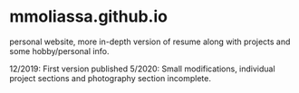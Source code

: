 # mmoliassa.github.io
personal website, more in-depth version of resume along with projects and some hobby/personal info.

12/2019: First version published 
5/2020: Small modifications, individual project sections and photography section incomplete.
